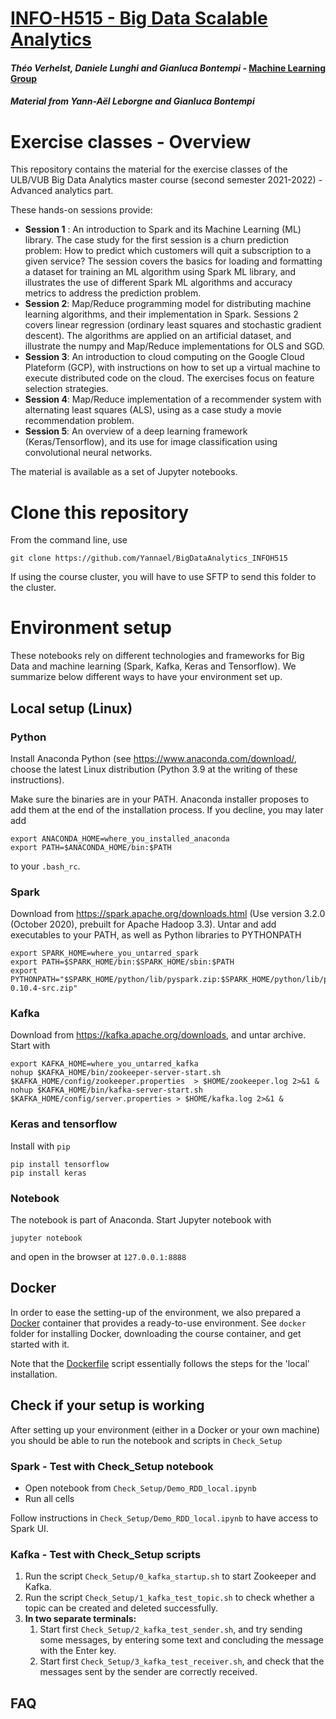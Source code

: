 # [INFO-H515 - Big Data Scalable Analytics](https://uv.ulb.ac.be/course/view.php?id=85246)

#### *Théo Verhelst, Daniele Lunghi and Gianluca Bontempi* - [Machine Learning Group](http://mlg.ulb.ac.be)
#### *Material from Yann-Aël Leborgne and Gianluca Bontempi*

# Exercise classes - Overview

This repository contains the material for the exercise classes of the ULB/VUB Big Data Analytics master course (second semester 2021-2022) - Advanced analytics part.

These hands-on sessions provide:

* **Session 1** : An introduction to Spark and its Machine Learning (ML) library. The case study for the first session is a churn prediction problem: How to predict which customers will quit a subscription to a given service? The session covers the basics for loading and formatting a dataset for training an ML algorithm using Spark ML library, and illustrates the use of different Spark ML algorithms and accuracy metrics to address the prediction problem.
* **Session 2**: Map/Reduce programming model for distributing machine learning algorithms, and their implementation in Spark. Sessions 2 covers linear regression (ordinary least squares and stochastic gradient descent). The algorithms are applied on an artificial dataset, and illustrate the numpy and Map/Reduce implementations for OLS and SGD.
* **Session 3**: An introduction to cloud computing on the Google Cloud Plateform (GCP), with instructions on how to set up a virtual machine to execute distributed code on the cloud. The exercises focus on feature selection strategies.
* **Session 4**: Map/Reduce implementation of a recommender system with alternating least squares (ALS), using as a case study a movie recommendation problem.
* **Session 5**: An overview of a deep learning framework (Keras/Tensorflow), and its use for image classification using convolutional neural networks.


The material is available as a set of Jupyter notebooks.

# Clone this repository

From the command line, use

```
git clone https://github.com/Yannael/BigDataAnalytics_INFOH515
```

If using the course cluster, you will have to use SFTP to send this folder to the cluster.

# Environment setup

These notebooks rely on different technologies and frameworks for Big Data and machine learning (Spark, Kafka, Keras and Tensorflow). We summarize below different ways to have your environment set up.

## Local setup (Linux)

### Python

Install Anaconda Python (see https://www.anaconda.com/download/, choose the latest Linux distribution (Python 3.9 at the writing of these instructions).

Make sure the binaries are in your PATH. Anaconda installer proposes to add them at the end of the installation process. If you decline, you may later add

```
export ANACONDA_HOME=where_you_installed_anaconda
export PATH=$ANACONDA_HOME/bin:$PATH
```

to your `.bash_rc`.

### Spark

Download from https://spark.apache.org/downloads.html (Use version 3.2.0 (October 2020), prebuilt for Apache Hadoop 3.3). Untar and add executables to your PATH, as well as Python libraries to PYTHONPATH

```
export SPARK_HOME=where_you_untarred_spark
export PATH=$SPARK_HOME/bin:$SPARK_HOME/sbin:$PATH
export PYTHONPATH="$SPARK_HOME/python/lib/pyspark.zip:$SPARK_HOME/python/lib/py4j-0.10.4-src.zip"
```

### Kafka

Download from https://kafka.apache.org/downloads, and untar archive. Start with

```
export KAFKA_HOME=where_you_untarred_kafka
nohup $KAFKA_HOME/bin/zookeeper-server-start.sh $KAFKA_HOME/config/zookeeper.properties  > $HOME/zookeeper.log 2>&1 &
nohup $KAFKA_HOME/bin/kafka-server-start.sh $KAFKA_HOME/config/server.properties > $HOME/kafka.log 2>&1 &
```

### Keras and tensorflow

Install with `pip`

```
pip install tensorflow
pip install keras
```

### Notebook

The notebook is part of Anaconda. Start Jupyter notebook with

```
jupyter notebook
```

and open in the browser at `127.0.0.1:8888`


## Docker

In order to ease the setting-up of the environment, we also prepared a [Docker](https://www.docker.com/) container that provides a ready-to-use environment. See `docker` folder for installing Docker, downloading the course container, and get started with it.

Note that the [Dockerfile](https://github.com/jdestefani/BigDataAnalytics_INFOH515/blob/master/Docker/Dockerfile) script essentially follows the steps for the 'local' installation.

## Check if your setup is working

After setting up your environment (either in a Docker or your own machine) you should be able to run the notebook and scripts in `Check_Setup`

### Spark - Test with Check_Setup notebook

* Open notebook from  `Check_Setup/Demo_RDD_local.ipynb`
* Run all cells

Follow instructions in `Check_Setup/Demo_RDD_local.ipynb` to have access to Spark UI.

### Kafka - Test with Check_Setup scripts

1. Run the script `Check_Setup/0_kafka_startup.sh` to start Zookeeper and Kafka.  
2. Run the script `Check_Setup/1_kafka_test_topic.sh` to check whether a topic can be created and deleted successfully.
3. **In two separate terminals:**
	1. Start first `Check_Setup/2_kafka_test_sender.sh`, and try sending some messages, by entering some text and concluding the message with the Enter key.
	2. Start first `Check_Setup/3_kafka_test_receiver.sh`, and check that the messages sent by the sender are correctly received.

## FAQ
